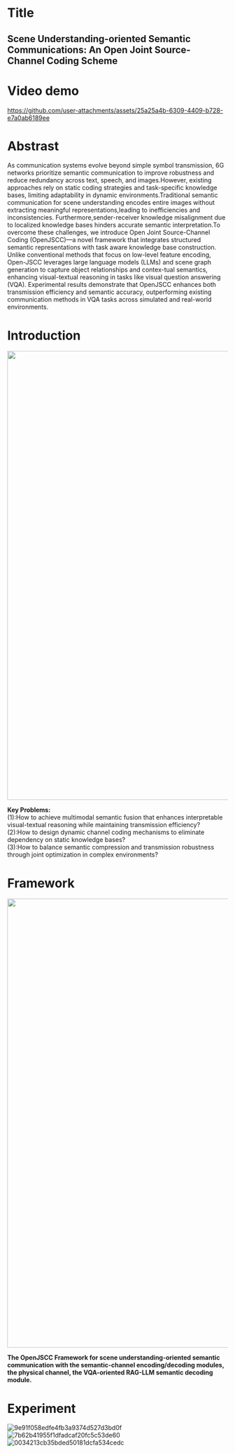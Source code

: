# Title

**Scene Understanding-oriented Semantic Communications: An Open Joint Source-Channel Coding Scheme**
-------
# Video demo
https://github.com/user-attachments/assets/25a25a4b-6309-4409-b728-e7a0ab6189ee
# Abstrast
As communication systems evolve beyond simple symbol transmission, 6G networks prioritize semantic communication to improve robustness and reduce redundancy across text, speech, and images.However, existing approaches rely on static coding strategies and task-specific knowledge bases, limiting adaptability in dynamic environments.Traditional semantic communication for scene understanding encodes entire images without extracting meaningful representations,leading to inefficiencies and inconsistencies. Furthermore,sender-receiver knowledge misalignment due to localized knowledge bases hinders accurate semantic interpretation.To overcome these challenges, we introduce Open Joint Source-Channel Coding (OpenJSCC)—a novel framework 
that integrates structured semantic representations with task aware knowledge base construction. Unlike conventional methods that focus on low-level feature encoding, Open-JSCC leverages large language models (LLMs) and scene graph generation to capture object relationships and contex-tual semantics, enhancing visual-textual reasoning in tasks like visual question answering (VQA). Experimental results demonstrate that OpenJSCC enhances both transmission efficiency and semantic accuracy, outperforming existing communication methods in VQA tasks across simulated and real-world environments.
# Introduction
<img src="https://github.com/user-attachments/assets/74b2c32f-b95f-4b2b-aa53-8f4a85514dd5" width="1024px">

**Key Problems:**     
              (1):How to achieve multimodal semantic fusion that enhances interpretable visual-textual reasoning while maintaining transmission efficiency?     
              (2):How to design dynamic channel coding mechanisms to eliminate dependency on static knowledge bases?   
              (3):How to balance semantic compression and transmission robustness through joint optimization in complex environments?     

# Framework
<img src="https://github.com/user-attachments/assets/bf28610e-4f8d-4766-b496-5a35288423f7" width="1024px">

**The OpenJSCC Framework for scene understanding-oriented semantic communication with the semantic-channel encoding/decoding modules, the physical channel, the VQA-oriented RAG-LLM semantic decoding module.**
# Experiment
![9e91f058edfe4fb3a9374d527d3bd0f](https://github.com/user-attachments/assets/2d4a4871-fab8-4726-8d94-84eb1f70969c)
![7b62b41955f1dfadcaf20fc5c53de60](https://github.com/user-attachments/assets/618ab6e3-4c34-48b9-be29-fde18da887ab)
![0034213cb35bded50181dcfa534cedc](https://github.com/user-attachments/assets/0425d5f4-5b5b-498a-85c5-d829c5c7a693)

